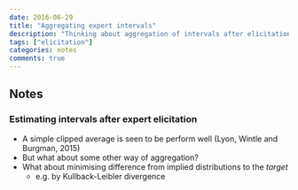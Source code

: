 ```yaml
---
date: 2016-06-29
title: "Aggregating expert intervals"
description: "Thinking about aggregation of intervals after elicitation"
tags: ["elicitation"]
categories: notes
comments: true
---
```


Notes
-----

### Estimating intervals after expert elicitation

-   A simple clipped average is seen to be perform well (Lyon, Wintle
    and Burgman, 2015)
-   But what about some other way of aggregation?
-   What about minimising difference from implied distributions to the
    *target*
    -   e.g. by Kullback-Leibler divergence
